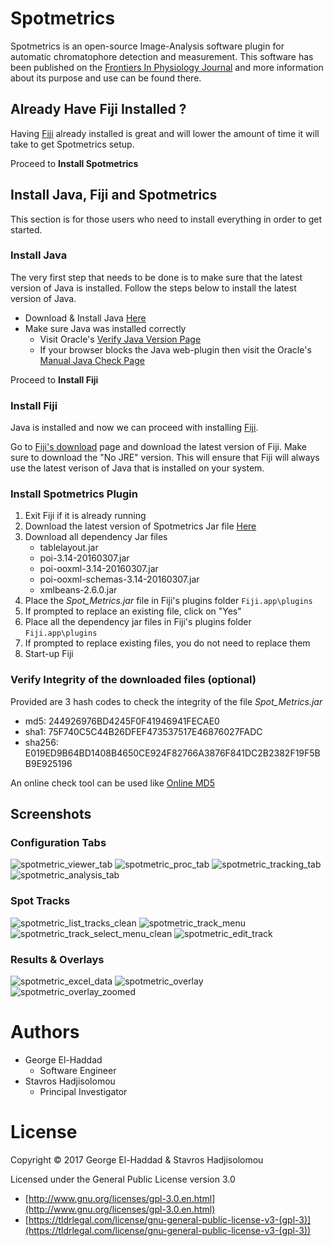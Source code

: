 # Spotmetrics

Spotmetrics is an open-source Image-Analysis software plugin for automatic chromatophore detection and measurement. This software has been published on the [Frontiers In Physiology Journal][1] and more information about its purpose and use can be found there.

## Already Have Fiji Installed ?

Having [Fiji](http://fiji.sc/) already installed is great and will lower the amount of time it will take to get Spotmetrics setup. 

Proceed to __Install Spotmetrics__

## Install Java, Fiji and Spotmetrics

This section is for those users who need to install everything in order to get started.

### Install Java

The very first step that needs to be done is to make sure that the latest version of Java is installed. Follow the steps below to install the latest version of Java.

* Download & Install Java [Here](https://www.java.com/en/download/)
* Make sure Java was installed correctly
  * Visit Oracle's [Verify Java Version Page](https://www.java.com/en/download/installed.jsp)
  * If your browser blocks the Java web-plugin then visit the Oracle's [Manual Java Check Page](https://java.com/en/download/help/version_manual.xml)

Proceed to __Install Fiji__
  
### Install Fiji

Java is installed and now we can proceed with installing [Fiji](http://fiji.sc/).

Go to [Fiji's download](http://fiji.sc/#download) page and download the latest version of Fiji. Make sure to download the "No JRE" version. This will ensure that Fiji will always use the latest verison of Java that is installed on your system.

### Install Spotmetrics Plugin

1. Exit Fiji if it is already running
2. Download the latest version of Spotmetrics Jar file [Here](https://github.com/george-haddad/spotmetrics/releases/latest)
3. Download all dependency Jar files
    * tablelayout.jar
    * poi-3.14-20160307.jar
    * poi-ooxml-3.14-20160307.jar
    * poi-ooxml-schemas-3.14-20160307.jar
    * xmlbeans-2.6.0.jar
4. Place the *Spot_Metrics.jar* file in Fiji's plugins folder `Fiji.app\plugins`
5. If prompted to replace an existing file, click on "Yes"
6. Place all the dependency jar files in Fiji's plugins folder `Fiji.app\plugins`
7. If prompted to replace existing files, you do not need to replace them
8. Start-up Fiji

### Verify Integrity of the downloaded files (optional)

Provided are 3 hash codes to check the integrity of the file *Spot_Metrics.jar*

* md5: 244926976BD4245F0F41946941FECAE0
* sha1: 75F740C5C44B26DFEF473537517E46876027FADC
* sha256: E019ED9B64BD1408B4650CE924F82766A3876F841DC2B2382F19F5BB9E925196

An online check tool can be used like [Online MD5](http://onlinemd5.com/)

## Screenshots

### Configuration Tabs

![spotmetric_viewer_tab](https://cloud.githubusercontent.com/assets/3069650/24379584/55202352-1350-11e7-96e0-0cede29ca069.png)
![spotmetric_proc_tab](https://cloud.githubusercontent.com/assets/3069650/24379577/550065f8-1350-11e7-877e-2fee230d11c8.png)
![spotmetric_tracking_tab](https://cloud.githubusercontent.com/assets/3069650/24379583/551e47ee-1350-11e7-98f3-67fea02b47c5.png)
![spotmetric_analysis_tab](https://cloud.githubusercontent.com/assets/3069650/24379585/5532165c-1350-11e7-8412-8273fa67a45a.png)

### Spot Tracks

![spotmetric_list_tracks_clean](https://cloud.githubusercontent.com/assets/3069650/24379579/550318fc-1350-11e7-81eb-23a507e3a696.png)
![spotmetric_track_menu](https://cloud.githubusercontent.com/assets/3069650/24379578/5501b76e-1350-11e7-8e1c-410cfb06df9f.png)
![spotmetric_track_select_menu_clean](https://cloud.githubusercontent.com/assets/3069650/24379582/551b92b0-1350-11e7-8027-4b742528666e.png)
![spotmetric_edit_track](https://cloud.githubusercontent.com/assets/3069650/24379586/553484fa-1350-11e7-9656-32e9bf388a3b.png)

### Results & Overlays

![spotmetric_excel_data](https://cloud.githubusercontent.com/assets/3069650/24379587/55388eba-1350-11e7-8111-a602f6682f75.png)
![spotmetric_overlay](https://cloud.githubusercontent.com/assets/3069650/24379581/5503ba32-1350-11e7-8eee-272156a08612.png)
![spotmetric_overlay_zoomed](https://cloud.githubusercontent.com/assets/3069650/24379580/55032914-1350-11e7-9abf-1631b096004e.png)

# Authors
* George El-Haddad
  * Software Engineer
* Stavros Hadjisolomou
  * Principal Investigator

# License

Copyright © 2017 George El-Haddad & Stavros Hadjisolomou

Licensed under the General Public License version 3.0
- [http://www.gnu.org/licenses/gpl-3.0.en.html](http://www.gnu.org/licenses/gpl-3.0.en.html)
- [https://tldrlegal.com/license/gnu-general-public-license-v3-(gpl-3)](https://tldrlegal.com/license/gnu-general-public-license-v3-(gpl-3))
  
[1]: http://journal.frontiersin.org/article/10.3389/fphys.2017.00106/full

